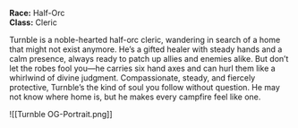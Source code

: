 **Race:** Half-Orc  
**Class:** Cleric

Turnble is a noble-hearted half-orc cleric, wandering in search of a home that might not exist anymore. He’s a gifted healer with steady hands and a calm presence, always ready to patch up allies and enemies alike. But don’t let the robes fool you—he carries six hand axes and can hurl them like a whirlwind of divine judgment. Compassionate, steady, and fiercely protective, Turnble’s the kind of soul you follow without question. He may not know where home is, but he makes every campfire feel like one.


![[Turnble OG-Portrait.png]]

